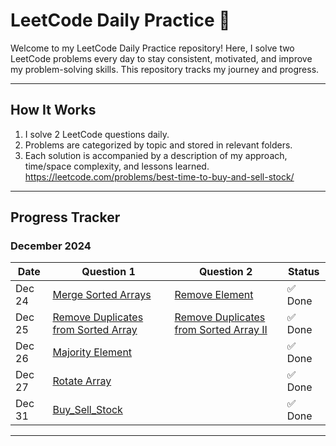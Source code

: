 # LeetCode Daily Practice 🚀

Welcome to my LeetCode Daily Practice repository! Here, I solve two LeetCode problems every day to stay consistent, motivated, and improve my problem-solving skills. This repository tracks my journey and progress.

---

## **How It Works**
1. I solve 2 LeetCode questions daily.
2. Problems are categorized by topic and stored in relevant folders.
3. Each solution is accompanied by a description of my approach, time/space complexity, and lessons learned.
https://leetcode.com/problems/best-time-to-buy-and-sell-stock/
---

## **Progress Tracker**

### **December 2024**
| Date       | Question 1                               | Question 2                                | Status    |
|------------|------------------------------------------|-------------------------------------------|-----------|
| Dec 24     | [Merge Sorted Arrays](https://leetcode.com/problems/merge-sorted-array/) | [Remove Element](https://leetcode.com/problems/remove-element/) | ✅ Done |
| Dec 25     | [Remove Duplicates from Sorted Array](https://leetcode.com/problems/remove-duplicates-from-sorted-array/) | [Remove Duplicates from Sorted Array II](https://leetcode.com/problems/remove-duplicates-from-sorted-array-ii/) | ✅ Done |
| Dec 26     | [Majority Element](https://leetcode.com/problems/majority-element/) |  | ✅ Done |
| Dec 27     | [Rotate Array](https://leetcode.com/problems/rotate-array/) |  | ✅ Done |
| Dec 31     | [Buy_Sell_Stock](https://leetcode.com/problems/best-time-to-buy-and-sell-stock/) |     | ✅ Done |
        
---

